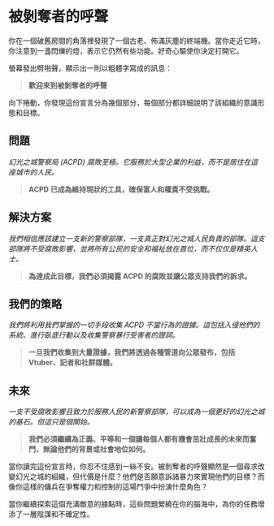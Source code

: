 # 被剝奪者的呼聲

你在一個破舊房間的角落裡發現了一個古老、佈滿灰塵的終端機。當你走近它時，你注意到一盞閃爍的燈，表示它仍然有些功能。好奇心驅使你決定打開它。

螢幕發出劈啪聲，顯示出一則以粗體字寫成的訊息：

> **歡迎來到被剝奪者的呼聲**

向下捲動，你發現這份宣言分為幾個部分，每個部分都詳細說明了該組織的意識形態和目標。

## 問題

_幻光之城警察局 (ACPD) 腐敗至極。它服務於大型企業的利益，而不是居住在這座城市的人民。_

> **ACPD 已成為維持現狀的工具，確保富人和權貴不受挑戰。**

## 解決方案

_我們相信應該建立一支新的警察部隊，一支真正對幻光之城人民負責的部隊。這支部隊將不受腐敗影響，並將所有公民的安全和福祉放在首位，而不仅仅是精英人士。_

> **為達成此目標，我們必須揭露 ACPD 的腐敗並讓公眾支持我們的訴求。**

## 我們的策略

_我們將利用我們掌握的一切手段收集 ACPD 不當行為的證據。這包括入侵他們的系統、進行臥底行動以及收集警察暴行受害者的證詞。_

> **一旦我們收集到大量證據，我們將透過各種管道向公眾發布，包括 Vtuber、記者和社群媒體。**

## 未來

_一支不受腐敗影響且致力於服務人民的新警察部隊，可以成為一個更好的幻光之城的基石。但這只是個開始。_

> **我們必須繼續為正義、平等和一個讓每個人都有機會茁壯成長的未來而奮鬥，無論他們的背景或社會地位如何。**

當你讀完這份宣言時，你忍不住感到一絲不安。被剝奪者的呼聲顯然是一個尋求改變幻光之城的組織，但代價是什麼？他們是否願意訴諸暴力來實現他們的目標？而像你這樣的傭兵在爭奪權力和控制的這場鬥爭中扮演什麼角色？

當你繼續探索這個充滿敵意的據點時，這些問題縈繞在你的腦海中，為你的任務增添了一層陰謀和不確定性。
